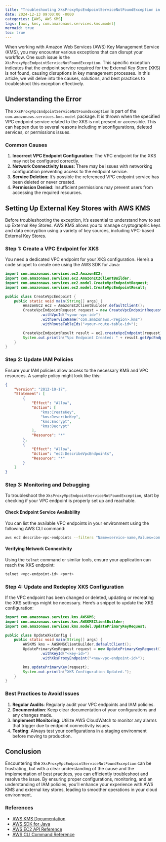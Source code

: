 ```yaml
---
title: "Troubleshooting XksProxyVpcEndpointServiceNotFoundException in AWS KMS"
date: 2024-12-13 09:00:00 -0000
categories: [AWS, AWS KMS]
tags: [aws, kms, com.amazonaws.services.kms.model]
mermaid: true
toc: true
---
```



When working with Amazon Web Services (AWS) Key Management Service (KMS), you may encounter various exceptions that can disrupt your workflow. One such issue is the `XksProxyVpcEndpointServiceNotFoundException`. This specific exception indicates that the endpoint service required for the External Key Store (XKS) is not found, causing disruptions in key management processes. In this article, we will delve into the causes, solutions, and best practices to troubleshoot this exception effectively.

## Understanding the Error

The `XksProxyVpcEndpointServiceNotFoundException` is part of the `com.amazonaws.services.kms.model` package. It is thrown when the specified VPC endpoint service related to the XKS is not present or accessible. This can happen due to several reasons including misconfigurations, deleted services, or permissions issues.

### Common Causes

1. **Incorrect VPC Endpoint Configuration**: The VPC endpoint for the XKS may not be configured correctly.
2. **Network Connectivity Issues**: There may be issues with networking configuration preventing access to the endpoint service.
3. **Service Deletion**: It’s possible the referenced VPC endpoint service has been deleted or never created.
4. **Permission Denied**: Insufficient permissions may prevent users from accessing the required resources.

## Setting Up External Key Stores with AWS KMS

Before troubleshooting the exception, it’s essential to understand how to set up External Key Stores. AWS KMS allows you to manage cryptographic keys and data encryption using a variety of key sources, including VPC-based External Key Stores.

### Step 1: Create a VPC Endpoint for XKS

You need a dedicated VPC endpoint for your XKS configuration. Here’s a code snippet to create one using the AWS SDK for Java:

```java
import com.amazonaws.services.ec2.AmazonEC2;
import com.amazonaws.services.ec2.AmazonEC2ClientBuilder;
import com.amazonaws.services.ec2.model.CreateVpcEndpointRequest;
import com.amazonaws.services.ec2.model.CreateVpcEndpointResult;

public class CreateVpcEndpoint {
    public static void main(String[] args) {
        AmazonEC2 ec2 = AmazonEC2ClientBuilder.defaultClient();
        CreateVpcEndpointRequest request = new CreateVpcEndpointRequest()
                .withVpcId("<your-vpc-id>")
                .withServiceName("com.amazonaws.<region>.kms")
                .withRouteTableIds("<your-route-table-id>");

        CreateVpcEndpointResult result = ec2.createVpcEndpoint(request);
        System.out.println("Vpc Endpoint Created: " + result.getVpcEndpoint().getVpcEndpointId());
    }
}
```

### Step 2: Update IAM Policies

Ensure your IAM policies allow access to the necessary KMS and VPC resources. A sample policy might look like this:

```json
{
    "Version": "2012-10-17",
    "Statement": [
        {
            "Effect": "Allow",
            "Action": [
                "kms:CreateKey",
                "kms:DescribeKey",
                "kms:Encrypt",
                "kms:Decrypt"
            ],
            "Resource": "*"
        },
        {
            "Effect": "Allow",
            "Action": "ec2:DescribeVpcEndpoints",
            "Resource": "*"
        }
    ]
}
```

### Step 3: Monitoring and Debugging

To troubleshoot the `XksProxyVpcEndpointServiceNotFoundException`, start by checking if your VPC endpoint is properly set up and reachable.

#### Check Endpoint Service Availability

You can list the available VPC endpoints in your environment using the following AWS CLI command:

```bash
aws ec2 describe-vpc-endpoints --filters "Name=service-name,Values=com.amazonaws.<region>.kms"
```

#### Verifying Network Connectivity

Using the `telnet` command or similar tools, ensure your application can reach the XKS endpoint:

```bash
telnet <vpc-endpoint-id> <port>
```

### Step 4: Update and Redeploy XKS Configuration

If the VPC endpoint has been changed or deleted, updating or recreating the XKS settings might be necessary. Here’s a snippet to update the XKS configuration:

```java
import com.amazonaws.services.kms.AWSKMS;
import com.amazonaws.services.kms.AWSKMSClientBuilder;
import com.amazonaws.services.kms.model.UpdatePrimaryKeyRequest;

public class UpdateXksConfig {
    public static void main(String[] args) {
        AWSKMS kms = AWSKMSClientBuilder.defaultClient();
        UpdatePrimaryKeyRequest request = new UpdatePrimaryKeyRequest()
                .withKeyId("<key-id>")
                .withXksProxyEndpoint("<new-vpc-endpoint-id>");

        kms.updatePrimaryKey(request);
        System.out.println("XKS Configuration Updated.");
    }
}
```

### Best Practices to Avoid Issues

1. **Regular Audits**: Regularly audit your VPC endpoints and IAM policies.
2. **Documentation**: Keep clear documentation of your configurations and any changes made.
3. **Implement Monitoring**: Utilize AWS CloudWatch to monitor any alarms that trigger due to endpoint connectivity issues.
4. **Testing**: Always test your configurations in a staging environment before moving to production.

## Conclusion

Encountering the `XksProxyVpcEndpointServiceNotFoundException` can be frustrating, but with a clear understanding of the cause and the implementation of best practices, you can efficiently troubleshoot and resolve the issue. By ensuring proper configurations, monitoring, and an understanding of IAM policies, you’ll enhance your experience with AWS KMS and external key stores, leading to smoother operations in your cloud environment.

### References
- [AWS KMS Documentation](https://aws.amazon.com/documentation/kms/)
- [AWS SDK for Java](https://aws.amazon.com/sdk-for-java/)
- [AWS EC2 API Reference](https://docs.aws.amazon.com/AWSEC2/latest/APIReference/Welcome.html)
- [AWS CLI Command Reference](https://docs.aws.amazon.com/cli/latest/reference/)